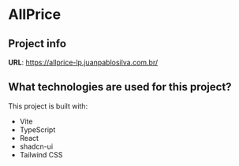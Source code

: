 # AllPrice

## Project info

**URL**: https://allprice-lp.juanpablosilva.com.br/

## What technologies are used for this project?

This project is built with:

- Vite
- TypeScript
- React
- shadcn-ui
- Tailwind CSS

